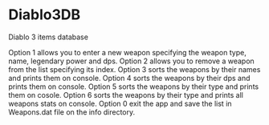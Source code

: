 # Diablo3DB
Diablo 3 items database

Option 1 allows you to enter a new weapon specifying the weapon type, name, legendary power and dps.
Option 2 allows you to remove a weapon from the list specifying its index.
Option 3 sorts the weapons by their names and prints them on console.
Option 4 sorts the weapons by their dps and prints them on console.
Option 5 sorts the weapons by their type and prints them on cosole.
Option 6 sorts the weapons by their type and prints all weapons stats on console.
Option 0 exit the app and save the list in Weapons.dat file on the info directory.
